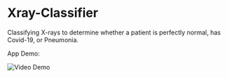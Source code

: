 # Xray-Classifier
Classifying X-rays to determine whether a patient is perfectly normal, has Covid-19, or Pneumonia. 

App Demo:

<img src='https://i.imgur.com/DopVqxF.mp4' title='Video Demo' width='' alt='Video Demo' />
